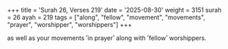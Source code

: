 +++
title = 'Surah 26, Verses 219'
date = '2025-08-30'
weight = 3151
surah = 26
ayah = 219
tags = ["along", "fellow", "movement", "movements", "prayer", "worshipper", "worshippers"]
+++

as well as your movements ˹in prayer˺ along with ˹fellow˺ worshippers.